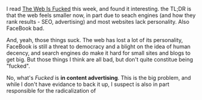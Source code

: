 I read [The Web Is Fucked](https://thewebisfucked.com) this week, and found it interesting. the TL;DR is that the web feels smaller now, in part due to seach engines (and how they rank results - SEO, advertising) and most websites lack personality. Also FaceBook bad.

And, yeah, those things suck. The web has lost a lot of its personality, FaceBook is still a threat to democracy and a blight on the idea of human decency, and search engines do make it hard for small sites and blogs to get big. But those things I think are all bad, but don't quite constitue being "fucked".

No, what's *Fucked* is **in content advertising**. This is the big problem, and while I don't have evidance to back it up, I suspect is also in part responsible for the radicalization of 